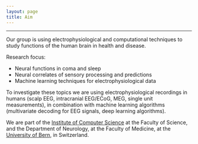 ```yaml
---
layout: page
title: Aim
---
```



---

Our group is using electrophysiological and computational techniques to study functions of the human brain in health and disease. 

Research focus:

* Neural functions in coma and sleep
* Neural correlates of sensory processing and predictions
* Machine learning techniques for electrophysiological data

To investigate these topics we are using electrophysiological recordings in humans (scalp EEG, intracranial EEG/ECoG, MEG, single unit measurements), in combination with machine learning algorithms (multivariate decoding for EEG signals, deep learning algorithms).

We are part of the [Institute of Computer Science](https://www.inf.unibe.ch/index_eng.html) at the Faculty of Science, and the Department of Neurology, at the Faculty of Medicine, at the [University of Bern](https://www.inf.unibe.ch/index_eng.html), in Switzerland.
